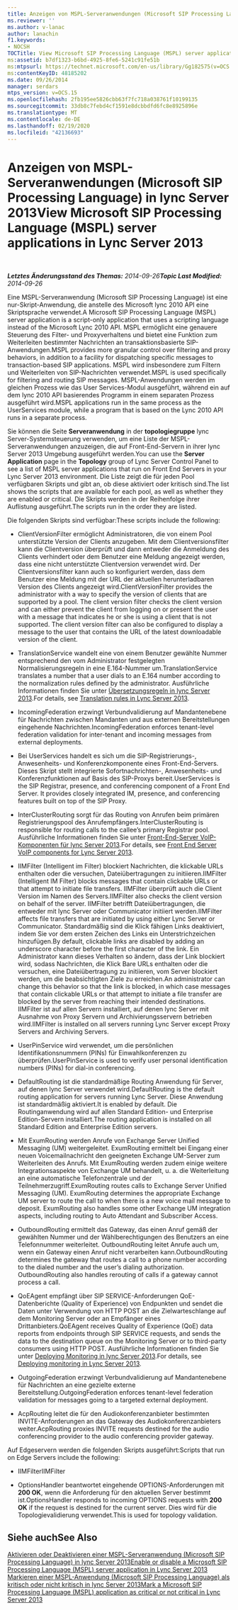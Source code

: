 ```yaml
---
title: Anzeigen von MSPL-Serveranwendungen (Microsoft SIP Processing Language)
ms.reviewer: ''
ms.author: v-lanac
author: lanachin
f1.keywords:
- NOCSH
TOCTitle: View Microsoft SIP Processing Language (MSPL) server applications
ms:assetid: b7df1323-b6bd-4925-8fe6-5241c91fe51b
ms:mtpsurl: https://technet.microsoft.com/en-us/library/Gg182575(v=OCS.15)
ms:contentKeyID: 48185202
ms.date: 09/26/2014
manager: serdars
mtps_version: v=OCS.15
ms.openlocfilehash: 2fb195ee5826cbb63f7fc718a038761f10199135
ms.sourcegitcommit: 33db8c7febd4cf1591e8dcbbdfd6fc8e8925896e
ms.translationtype: MT
ms.contentlocale: de-DE
ms.lasthandoff: 02/19/2020
ms.locfileid: "42136693"
---
```

<div data-xmlns="http://www.w3.org/1999/xhtml">

<div class="topic" data-xmlns="http://www.w3.org/1999/xhtml" data-msxsl="urn:schemas-microsoft-com:xslt" data-cs="http://msdn.microsoft.com/">

<div data-asp="https://msdn2.microsoft.com/asp">

# <a name="view-microsoft-sip-processing-language-mspl-server-applications-in-lync-server-2013"></a><span data-ttu-id="f4d17-102">Anzeigen von MSPL-Serveranwendungen (Microsoft SIP Processing Language) in lync Server 2013</span><span class="sxs-lookup"><span data-stu-id="f4d17-102">View Microsoft SIP Processing Language (MSPL) server applications in Lync Server 2013</span></span>

</div>

<div id="mainSection">

<div id="mainBody">

<span> </span>

<span data-ttu-id="f4d17-103">_**Letztes Änderungsstand des Themas:** 2014-09-26_</span><span class="sxs-lookup"><span data-stu-id="f4d17-103">_**Topic Last Modified:** 2014-09-26_</span></span>

<span data-ttu-id="f4d17-104">Eine MSPL-Serveranwendung (Microsoft SIP Processing Language) ist eine nur-Skript-Anwendung, die anstelle des Microsoft lync 2010 API eine Skriptsprache verwendet.</span><span class="sxs-lookup"><span data-stu-id="f4d17-104">A Microsoft SIP Processing Language (MSPL) server application is a script-only application that uses a scripting language instead of the Microsoft Lync 2010 API.</span></span> <span data-ttu-id="f4d17-105">MSPL ermöglicht eine genauere Steuerung des Filter- und Proxyverhaltens und bietet eine Funktion zum Weiterleiten bestimmter Nachrichten an transaktionsbasierte SIP-Anwendungen.</span><span class="sxs-lookup"><span data-stu-id="f4d17-105">MSPL provides more granular control over filtering and proxy behaviors, in addition to a facility for dispatching specific messages to transaction-based SIP applications.</span></span> <span data-ttu-id="f4d17-106">MSPL wird insbesondere zum Filtern und Weiterleiten von SIP-Nachrichten verwendet.</span><span class="sxs-lookup"><span data-stu-id="f4d17-106">MSPL is used specifically for filtering and routing SIP messages.</span></span> <span data-ttu-id="f4d17-107">MSPL-Anwendungen werden im gleichen Prozess wie das User Services-Modul ausgeführt, während ein auf dem lync 2010 API basierendes Programm in einem separaten Prozess ausgeführt wird.</span><span class="sxs-lookup"><span data-stu-id="f4d17-107">MSPL applications run in the same process as the UserServices module, while a program that is based on the Lync 2010 API runs in a separate process.</span></span>

<span data-ttu-id="f4d17-108">Sie können die Seite **Serveranwendung** in der **topologiegruppe** lync Server-Systemsteuerung verwenden, um eine Liste der MSPL-Serveranwendungen anzuzeigen, die auf Front-End-Servern in ihrer lync Server 2013 Umgebung ausgeführt werden.</span><span class="sxs-lookup"><span data-stu-id="f4d17-108">You can use the **Server Application** page in the **Topology** group of Lync Server Control Panel to see a list of MSPL server applications that run on Front End Servers in your Lync Server 2013 environment.</span></span> <span data-ttu-id="f4d17-109">Die Liste zeigt die für jeden Pool verfügbaren Skripts und gibt an, ob diese aktiviert oder kritisch sind.</span><span class="sxs-lookup"><span data-stu-id="f4d17-109">The list shows the scripts that are available for each pool, as well as whether they are enabled or critical.</span></span> <span data-ttu-id="f4d17-110">Die Skripts werden in der Reihenfolge ihrer Auflistung ausgeführt.</span><span class="sxs-lookup"><span data-stu-id="f4d17-110">The scripts run in the order they are listed.</span></span>

<span data-ttu-id="f4d17-111">Die folgenden Skripts sind verfügbar:</span><span class="sxs-lookup"><span data-stu-id="f4d17-111">These scripts include the following:</span></span>

  - <span data-ttu-id="f4d17-p103">ClientVersionFilter ermöglicht Administratoren, die von einem Pool unterstützte Version der Clients anzugeben. Mit dem Clientversionsfilter kann die Clientversion überprüft und dann entweder die Anmeldung des Clients verhindert oder dem Benutzer eine Meldung angezeigt werden, dass eine nicht unterstützte Clientversion verwendet wird. Der Clientversionsfilter kann auch so konfiguriert werden, dass dem Benutzer eine Meldung mit der URL der aktuellen herunterladbaren Version des Clients angezeigt wird.</span><span class="sxs-lookup"><span data-stu-id="f4d17-p103">ClientVersionFilter provides the administrator with a way to specify the version of clients that are supported by a pool. The client version filter checks the client version and can either prevent the client from logging on or present the user with a message that indicates he or she is using a client that is not supported. The client version filter can also be configured to display a message to the user that contains the URL of the latest downloadable version of the client.</span></span>

  - <span data-ttu-id="f4d17-115">TranslationService wandelt eine von einem Benutzer gewählte Nummer entsprechend den vom Administrator festgelegten Normalisierungsregeln in eine E.164-Nummer um.</span><span class="sxs-lookup"><span data-stu-id="f4d17-115">TranslationService translates a number that a user dials to an E.164 number according to the normalization rules defined by the administrator.</span></span> <span data-ttu-id="f4d17-116">Ausführliche Informationen finden Sie unter [Übersetzungsregeln in lync Server 2013](lync-server-2013-translation-rules.md).</span><span class="sxs-lookup"><span data-stu-id="f4d17-116">For details, see [Translation rules in Lync Server 2013](lync-server-2013-translation-rules.md).</span></span>

  - <span data-ttu-id="f4d17-117">IncomingFederation erzwingt Verbundvalidierung auf Mandantenebene für Nachrichten zwischen Mandanten und aus externen Bereitstellungen eingehende Nachrichten.</span><span class="sxs-lookup"><span data-stu-id="f4d17-117">IncomingFederation enforces tenant-level federation validation for inter-tenant and incoming messages from external deployments.</span></span>

  - <span data-ttu-id="f4d17-p105">Bei UserServices handelt es sich um die SIP-Registrierungs-, Anwesenheits- und Konferenzkomponente eines Front-End-Servers. Dieses Skript stellt integrierte Sofortnachrichten-, Anwesenheits- und Konferenzfunktionen auf Basis des SIP-Proxys bereit.</span><span class="sxs-lookup"><span data-stu-id="f4d17-p105">UserServices is the SIP Registrar, presence, and conferencing component of a Front End Server. It provides closely integrated IM, presence, and conferencing features built on top of the SIP Proxy.</span></span>

  - <span data-ttu-id="f4d17-120">InterClusterRouting sorgt für das Routing von Anrufen beim primären Registrierungspool des Anrufempfängers.</span><span class="sxs-lookup"><span data-stu-id="f4d17-120">InterClusterRouting is responsible for routing calls to the callee’s primary Registrar pool.</span></span> <span data-ttu-id="f4d17-121">Ausführliche Informationen finden Sie unter [Front-End-Server VoIP-Komponenten für lync Server 2013](lync-server-2013-front-end-server-voip-components.md).</span><span class="sxs-lookup"><span data-stu-id="f4d17-121">For details, see [Front End Server VoIP components for Lync Server 2013](lync-server-2013-front-end-server-voip-components.md).</span></span>

  - <span data-ttu-id="f4d17-122">IIMFilter (Intelligent im Filter) blockiert Nachrichten, die klickable URLs enthalten oder die versuchen, Dateiübertragungen zu initiieren.</span><span class="sxs-lookup"><span data-stu-id="f4d17-122">IIMFilter (Intelligent IM Filter) blocks messages that contain clickable URLs or that attempt to initiate file transfers.</span></span> <span data-ttu-id="f4d17-123">IIMFilter überprüft auch die Client Version im Namen des Servers.</span><span class="sxs-lookup"><span data-stu-id="f4d17-123">IIMFilter also checks the client version on behalf of the server.</span></span> <span data-ttu-id="f4d17-124">IIMFilter betrifft Dateiübertragungen, die entweder mit lync Server oder Communicator initiiert werden.</span><span class="sxs-lookup"><span data-stu-id="f4d17-124">IIMFilter affects file transfers that are initiated by using either Lync Server or Communicator.</span></span> <span data-ttu-id="f4d17-125">Standardmäßig sind die Klick fähigen Links deaktiviert, indem Sie vor dem ersten Zeichen des Links ein Unterstrichzeichen hinzufügen.</span><span class="sxs-lookup"><span data-stu-id="f4d17-125">By default, clickable links are disabled by adding an underscore character before the first character of the link.</span></span> <span data-ttu-id="f4d17-126">Ein Administrator kann dieses Verhalten so ändern, dass der Link blockiert wird, sodass Nachrichten, die Klick Bare URLs enthalten oder die versuchen, eine Dateiübertragung zu initiieren, vom Server blockiert werden, um die beabsichtigten Ziele zu erreichen.</span><span class="sxs-lookup"><span data-stu-id="f4d17-126">An administrator can change this behavior so that the link is blocked, in which case messages that contain clickable URLs or that attempt to initiate a file transfer are blocked by the server from reaching their intended destinations.</span></span> <span data-ttu-id="f4d17-127">IIMFilter ist auf allen Servern installiert, auf denen lync Server mit Ausnahme von Proxy Servern und Archivierungsservern betrieben wird.</span><span class="sxs-lookup"><span data-stu-id="f4d17-127">IIMFilter is installed on all servers running Lync Server except Proxy Servers and Archiving Servers.</span></span>

  - <span data-ttu-id="f4d17-128">UserPinService wird verwendet, um die persönlichen Identifikationsnummern (PINs) für Einwahlkonferenzen zu überprüfen.</span><span class="sxs-lookup"><span data-stu-id="f4d17-128">UserPinService is used to verify user personal identification numbers (PINs) for dial-in conferencing.</span></span>

  - <span data-ttu-id="f4d17-129">DefaultRouting ist die standardmäßige Routing Anwendung für Server, auf denen lync Server verwendet wird.</span><span class="sxs-lookup"><span data-stu-id="f4d17-129">DefaultRouting is the default routing application for servers running Lync Server.</span></span> <span data-ttu-id="f4d17-130">Diese Anwendung ist standardmäßig aktiviert.</span><span class="sxs-lookup"><span data-stu-id="f4d17-130">It is enabled by default.</span></span> <span data-ttu-id="f4d17-131">Die Routinganwendung wird auf allen Standard Edition- und Enterprise Edition-Servern installiert.</span><span class="sxs-lookup"><span data-stu-id="f4d17-131">The routing application is installed on all Standard Edition and Enterprise Edition servers.</span></span>

  - <span data-ttu-id="f4d17-p109">Mit ExumRouting werden Anrufe von Exchange Server Unified Messaging (UM) weitergeleitet. ExumRouting ermittelt bei Eingang einer neuen Voicemailnachricht den geeigneten Exchange UM-Server zum Weiterleiten des Anrufs. Mit ExumRouting werden zudem einige weitere Integrationsaspekte von Exchange UM behandelt, u. a. die Weiterleitung an eine automatische Telefonzentrale und der Teilnehmerzugriff.</span><span class="sxs-lookup"><span data-stu-id="f4d17-p109">ExumRouting routes calls to Exchange Server Unified Messaging (UM). ExumRouting determines the appropriate Exchange UM server to route the call to when there is a new voice mail message to deposit. ExumRouting also handles some other Exchange UM integration aspects, including routing to Auto Attendant and Subscriber Access.</span></span>

  - <span data-ttu-id="f4d17-p110">OutboundRouting ermittelt das Gateway, das einen Anruf gemäß der gewählten Nummer und der Wählberechtigungen des Benutzers an eine Telefonnummer weiterleitet. OutboundRouting leitet Anrufe auch um, wenn ein Gateway einen Anruf nicht verarbeiten kann.</span><span class="sxs-lookup"><span data-stu-id="f4d17-p110">OutboundRouting determines the gateway that routes a call to a phone number according to the dialed number and the user’s dialing authorization. OutboundRouting also handles rerouting of calls if a gateway cannot process a call.</span></span>

  - <span data-ttu-id="f4d17-137">QoEAgent empfängt über SIP SERVICE-Anforderungen QoE-Datenberichte (Quality of Experience) von Endpunkten und sendet die Daten unter Verwendung von HTTP POST an die Zielwarteschlange auf dem Monitoring Server oder an Empfänger eines Drittanbieters.</span><span class="sxs-lookup"><span data-stu-id="f4d17-137">QoEAgent receives Quality of Experience (QoE) data reports from endpoints through SIP SERVICE requests, and sends the data to the destination queue on the Monitoring Server or to third-party consumers using HTTP POST.</span></span> <span data-ttu-id="f4d17-138">Ausführliche Informationen finden Sie unter [Deploying Monitoring in lync Server 2013](lync-server-2013-deploying-monitoring.md).</span><span class="sxs-lookup"><span data-stu-id="f4d17-138">For details, see [Deploying monitoring in Lync Server 2013](lync-server-2013-deploying-monitoring.md).</span></span>

  - <span data-ttu-id="f4d17-139">OutgoingFederation erzwingt Verbundvalidierung auf Mandantenebene für Nachrichten an eine gezielte externe Bereitstellung.</span><span class="sxs-lookup"><span data-stu-id="f4d17-139">OutgoingFederation enforces tenant-level federation validation for messages going to a targeted external deployment.</span></span>

  - <span data-ttu-id="f4d17-140">AcpRouting leitet die für den Audiokonferenzanbieter bestimmten INVITE-Anforderungen an das Gateway des Audiokonferenzanbieters weiter.</span><span class="sxs-lookup"><span data-stu-id="f4d17-140">AcpRouting proxies INVITE requests destined for the audio conferencing provider to the audio conferencing provider gateway.</span></span>

<span data-ttu-id="f4d17-141">Auf Edgeservern werden die folgenden Skripts ausgeführt:</span><span class="sxs-lookup"><span data-stu-id="f4d17-141">Scripts that run on Edge Servers include the following:</span></span>

  - <span data-ttu-id="f4d17-142">IIMFilter</span><span class="sxs-lookup"><span data-stu-id="f4d17-142">IIMFilter</span></span>

  - <span data-ttu-id="f4d17-143">OptionsHandler beantwortet eingehende OPTIONS-Anforderungen mit **200 OK**, wenn die Anforderung für den aktuellen Server bestimmt ist.</span><span class="sxs-lookup"><span data-stu-id="f4d17-143">OptionsHandler responds to incoming OPTIONS requests with **200 OK** if the request is destined for the current server.</span></span> <span data-ttu-id="f4d17-144">Dies wird für die Topologievalidierung verwendet.</span><span class="sxs-lookup"><span data-stu-id="f4d17-144">This is used for topology validation.</span></span>

<div>

## <a name="see-also"></a><span data-ttu-id="f4d17-145">Siehe auch</span><span class="sxs-lookup"><span data-stu-id="f4d17-145">See Also</span></span>


[<span data-ttu-id="f4d17-146">Aktivieren oder Deaktivieren einer MSPL-Serveranwendung (Microsoft SIP Processing Language) in lync Server 2013</span><span class="sxs-lookup"><span data-stu-id="f4d17-146">Enable or disable a Microsoft SIP Processing Language (MSPL) server application in Lync Server 2013</span></span>](lync-server-2013-enable-or-disable-a-microsoft-sip-processing-language-mspl-server-application.md)  
[<span data-ttu-id="f4d17-147">Markieren einer MSPL-Anwendung (Microsoft SIP Processing Language) als kritisch oder nicht kritisch in lync Server 2013</span><span class="sxs-lookup"><span data-stu-id="f4d17-147">Mark a Microsoft SIP Processing Language (MSPL) application as critical or not critical in Lync Server 2013</span></span>](lync-server-2013-mark-a-microsoft-sip-processing-language-mspl-application-as-critical-or-not-critical.md)  
  

</div>

</div>

<span> </span>

</div>

</div>

</div>

